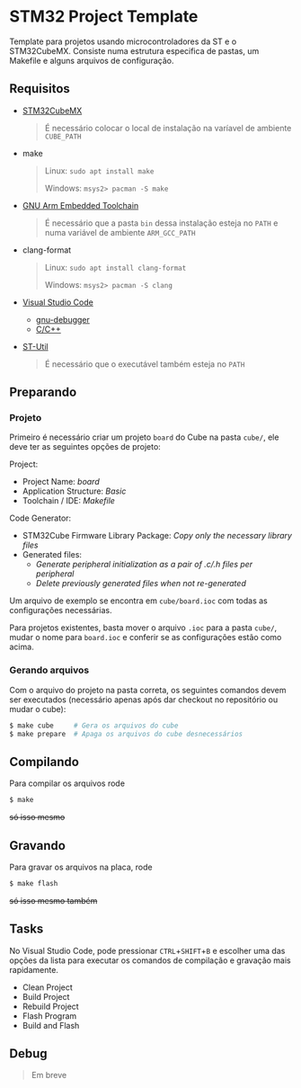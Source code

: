 # STM32 Project Template

Template para projetos usando microcontroladores da ST e o STM32CubeMX.
Consiste numa estrutura especifica de pastas, um Makefile e
alguns arquivos de configuração.

## Requisitos

* [STM32CubeMX](https://www.st.com/en/development-tools/stm32cubemx.html)
  > É necessário colocar o local de instalação na varíavel de ambiente `CUBE_PATH`

* make
  > Linux: `sudo apt install make`
  >
  > Windows: `msys2> pacman -S make`

* [GNU Arm Embedded Toolchain](https://developer.arm.com/open-source/gnu-toolchain/gnu-rm/downloads)
  > É necessário que a pasta `bin` dessa instalação esteja no `PATH`
  > e numa variável de ambiente `ARM_GCC_PATH`

* clang-format
  > Linux: `sudo apt install clang-format`
  >
  > Windows: `msys2> pacman -S clang`

* [Visual Studio Code](https://code.visualstudio.com/)
  * [gnu-debugger](https://marketplace.visualstudio.com/items?itemName=atomclip.gnu-debugger)
  * [C/C++](https://marketplace.visualstudio.com/items?itemName=ms-vscode.cpptools)

* [ST-Util](https://github.com/texane/stlink)
  > É necessário que o executável também esteja no `PATH`

## Preparando
### Projeto

Primeiro é necessário criar um projeto `board` do Cube na pasta `cube/`, ele deve ter as seguintes opções de projeto:

Project:
* Project Name: *board*
* Application Structure: *Basic*
* Toolchain / IDE: *Makefile*

Code Generator:
* STM32Cube Firmware Library Package: *Copy only the necessary library files*
* Generated files:
  * *Generate peripheral initialization as a pair of .c/.h files per peripheral*
  * *Delete previously generated files when not re-generated*

Um arquivo de exemplo se encontra em `cube/board.ioc` com todas as configurações necessárias.

Para projetos existentes, basta mover o arquivo `.ioc` para a pasta `cube/`, mudar o nome para `board.ioc` e conferir se as configurações estão como acima.

### Gerando arquivos

Com o arquivo do projeto na pasta correta, os seguintes comandos devem ser executados (necessário apenas após dar checkout no repositório ou mudar o cube):

```bash
$ make cube     # Gera os arquivos do cube
$ make prepare  # Apaga os arquivos do cube desnecessários
```

## Compilando

Para compilar os arquivos rode
```bash
$ make
```

~~só isso mesmo~~

## Gravando

Para gravar os arquivos na placa, rode
```bash
$ make flash
```

~~só isso mesmo também~~

## Tasks

No Visual Studio Code, pode pressionar `CTRL`+`SHIFT`+`B` e escolher uma das opções da lista para executar os comandos de compilação e gravação mais rapidamente.

* Clean Project
* Build Project
* Rebuild Project
* Flash Program
* Build and Flash

## Debug

> Em breve
